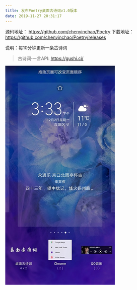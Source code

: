 ```yaml
---
title: 发布Poetry桌面古诗词v1.0版本
date: 2019-11-27 20:31:17
---
```


源码地址：
https://github.com/chenyinchao/Poetry
下载地址：
https://github.com/chenyinchao/Poetry/releases

说明：每10分钟更新一条古诗词


> 古诗词·一言API: https://gushi.ci/

<img src="/images/20191127_发布Poetry桌面古诗词v1.0版本.jpg" class="nofancybox"/>

